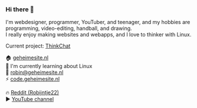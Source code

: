 ### Hi there 👋

I'm webdesigner, programmer, YouTuber, and teenager, and my hobbies are programming, video-editing, handball, and drawing.<br>
I really enjoy making websites and webapps, and I love to thinker with Linux.

Current project: [ThinkChat](https://www.github.com/RobinBoers/thinkchat)

🏠 [geheimesite.nl](http://geheimesite.nl)  
🌱 I'm currently learning about Linux  
💬 [robin@geheimesite.nl](mailto:robin@geheimesite.nl)  
⚡ [code.geheimesite.nl](http://code.geheimesite.nl)  

🔥 [Reddit (Robijntje22)](https://www.reddit.com/user/Robijntje22)  
▶️ [YouTube channel](https://www.youtube.com/channel/UCx4li1iMygs5KtqgcU5KGRw)  

<!--
**RobinBoers/RobinBoers** is a ✨ _special_ ✨ repository because its `README.md` (this file) appears on your GitHub profile.

Here are some ideas to get you started:

- 🔭 I’m currently working on ...
- 🌱 I’m currently learning ...
- 👯 I’m looking to collaborate on ...
- 🤔 I’m looking for help with ...
- 💬 Ask me about ...
- 📫 How to reach me: ...
- 😄 Pronouns: ...
- ⚡ Fun fact: ...
-->
